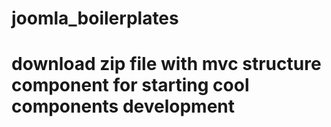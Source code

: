 # joomla_boilerplates

# download zip file with mvc structure component for starting cool components development
